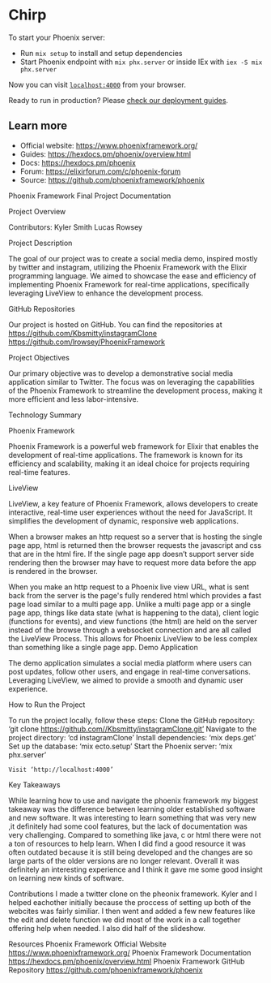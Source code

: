 # Chirp

To start your Phoenix server:

  * Run `mix setup` to install and setup dependencies
  * Start Phoenix endpoint with `mix phx.server` or inside IEx with `iex -S mix phx.server`

Now you can visit [`localhost:4000`](http://localhost:4000) from your browser.

Ready to run in production? Please [check our deployment guides](https://hexdocs.pm/phoenix/deployment.html).

## Learn more

  * Official website: https://www.phoenixframework.org/
  * Guides: https://hexdocs.pm/phoenix/overview.html
  * Docs: https://hexdocs.pm/phoenix
  * Forum: https://elixirforum.com/c/phoenix-forum
  * Source: https://github.com/phoenixframework/phoenix

Phoenix Framework Final Project Documentation

Project Overview

Contributors: 
Kyler Smith 
Lucas Rowsey

Project Description

The goal of our project was to create a social media demo, inspired mostly by twitter and instagram, utilizing the Phoenix Framework with the Elixir programming language. We aimed to showcase the ease and efficiency of implementing Phoenix Framework for real-time applications, specifically leveraging LiveView to enhance the development process. 

GitHub Repositories

Our project is hosted on GitHub. You can find the repositories at 
https://github.com/Kbsmitty/instagramClone 
https://github.com/lrowsey/PhoenixFramework

Project Objectives 

Our primary objective was to develop a demonstrative social media application similar to Twitter. The focus was on leveraging the capabilities of the Phoenix Framework to streamline the development process, making it more efficient and less labor-intensive. 

Technology Summary

Phoenix Framework

Phoenix Framework is a powerful web framework for Elixir that enables the development of real-time applications. The framework is known for its efficiency and scalability, making it an ideal choice for projects requiring real-time features. 

LiveView

LiveView, a key feature of Phoenix Framework, allows developers to create interactive, real-time user experiences without the need for JavaScript. It simplifies the development of dynamic, responsive web applications. 

When a browser makes an http request so a server that is hosting the single page app, html is returned then the browser requests the javascript and css that are in the html fire. If the single page app doesn’t support server side rendering then the browser may have to request more data before the app is rendered in the browser. 

When you make an http request to a Phoenix live view URL, what is sent back from the server is the page's fully rendered html which provides a fast page load similar to a multi page app. Unlike a multi page app or a single page app, things like data state (what is happening to the data), client logic (functions for events), and view functions (the html) are held on the server instead of the browse through a websocket connection and are all called the LiveView Process. This allows for Phoenix LiveView to be less complex than something like a single page app. 
Demo Application

The demo application simulates a social media platform where users can post updates, follow other users, and engage in real-time conversations. Leveraging LiveView, we aimed to provide a smooth and dynamic user experience. 

How to Run the Project

To run the project locally, follow these steps: 
Clone the GitHub repository: ‘git clone https://github.com//Kbsmitty/instagramClone.git’
Navigate to the project directory: ‘cd instagramClone’
Install dependencies: ‘mix deps.get’
Set up the database: ‘mix ecto.setup’
Start the Phoenix server: ‘mix phx.server’

	Visit ‘http://localhost:4000’

Key Takeaways

While learning how to use and navigate the phoenix framework my biggest takeaway was the difference between learning older established software and new software. It was interesting to learn something that was very new ,it definitely had some cool features, but the lack of documentation was very challenging. Compared to something like java, c or html there were not a ton of resources to help learn. When I did find a good resource it was often outdated because it is still being developed and the changes are so large parts of the older versions are no longer relevant. Overall it was definitely an interesting experience and I think it gave me some good insight on learning new kinds of software. 

Contributions
I made a twitter clone on the pheonix framework. Kyler and I helped eachother initially because the proccess of setting up both of the webcites was fairly similiar. I then went and added a few new features like the edit and delete function we did most of the work in a call together offering help when needed. I also did half of the slideshow.

Resources
Phoenix Framework Official Website
https://www.phoenixframework.org/
Phoenix Framework Documentation
https://hexdocs.pm/phoenix/overview.html
Phoenix Framework GitHub Repository
https://github.com/phoenixframework/phoenix


